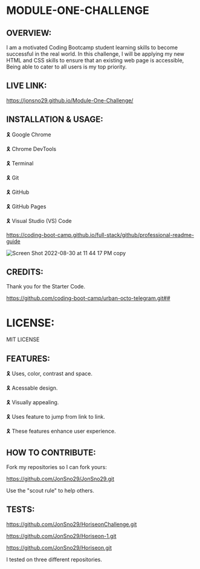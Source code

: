  # MODULE-ONE-CHALLENGE


## OVERVIEW:

I am a motivated Coding Bootcamp student learning skills to become successful in the real world. In this challenge, I will be applying my new HTML and CSS skills to ensure that an existing web page is accessible, Being able to cater to all users is my top priority.

## LIVE LINK:

https://jonsno29.github.io/Module-One-Challenge/

## INSTALLATION & USAGE:

🎗 Google Chrome

🎗 Chrome DevTools

🎗 Terminal

🎗 Git

🎗 GitHub

🎗 GitHub Pages

🎗 Visual Studio (VS) Code  
 
 https://coding-boot-camp.github.io/full-stack/github/professional-readme-guide

![Screen Shot 2022-08-30 at 11 44 17 PM copy](https://user-images.githubusercontent.com/109987633/187611553-10181f29-d2f0-43e1-8444-455eb8bf9f9a.png)

## CREDITS:

Thank you for the Starter Code.

https://github.com/coding-boot-camp/urban-octo-telegram.git## 

# LICENSE:

MIT LICENSE

## FEATURES:

🎗 Uses, color, contrast and space.

🎗 Acessable design.

🎗 Visually appealing.

🎗 Uses feature to jump from link to link.

🎗 These features enhance user experience.

## HOW TO CONTRIBUTE:

Fork my repositories so I can fork yours:

https://github.com/JonSno29/JonSno29.git

Use the "scout rule" to help others.

## TESTS:

 https://github.com/JonSno29/HoriseonChallenge.git
 
 https://github.com/JonSno29/Horiseon-1.git
 
 https://github.com/JonSno29/Horiseon.git
 
 I tested on three different repositories.
